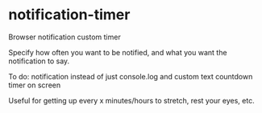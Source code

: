 # notification-timer

Browser notification custom timer

Specify how often you want to be notified, and what you want the notification to say.

To do:
notification instead of just console.log and custom text
countdown timer on screen


Useful for getting up every x minutes/hours to stretch, rest your eyes, etc.
